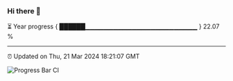 ### Hi there 👋

⏳ Year progress { ██████▁▁▁▁▁▁▁▁▁▁▁▁▁▁▁▁▁▁▁▁▁▁▁▁ } 22.07 %

---

⏰ Updated on Thu, 21 Mar 2024 18:21:07 GMT

![Progress Bar CI](https://github.com/ZhaoGui/ZhaoGui/workflows/Progress%20Bar%20CI/badge.svg)
